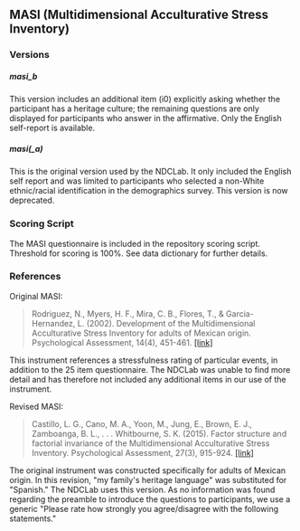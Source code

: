 ## MASI (Multidimensional Acculturative Stress Inventory)

### Versions
##### masi_b
This version includes an additional item (i0) explicitly asking whether the participant has a heritage culture; the remaining questions are only displayed for participants who answer in the affirmative.  Only the English self-report is available.

##### masi(_a)
This is the original version used by the NDCLab. It only included the English self report and was limited to participants who selected a non-White ethnic/racial identification in the demographics survey. This version is now deprecated.


### Scoring Script
The MASI questionnaire is included in the repository scoring script. Threshold for scoring is 100%. See data dictionary for further details.


### References
Original MASI:
> Rodriguez, N., Myers, H. F., Mira, C. B., Flores, T., & Garcia-Hernandez, L. (2002). Development of the Multidimensional Acculturative Stress Inventory for adults of Mexican origin. Psychological Assessment, 14(4), 451-461. [[link]](https://pubmed.ncbi.nlm.nih.gov/12501570/)

This instrument references a stressfulness rating of particular events, in addition to the 25 item questionnaire.  The NDCLab was unable to find more detail and has therefore not included any additional items in our use of the instrument.

Revised MASI:
> Castillo, L. G., Cano, M. A., Yoon, M., Jung, E., Brown, E. J., Zamboanga, B. L., . . . Whitbourne, S. K. (2015). Factor structure and factorial invariance of the Multidimensional Acculturative Stress Inventory. Psychological Assessment, 27(3), 915-924. [[link]](https://pubmed.ncbi.nlm.nih.gov/25730163/)

The original instrument was constructed specifically for adults of Mexican origin.  In this revision, "my family's heritage language" was substituted for "Spanish."  The NDCLab uses this version.  As no information was found regarding the preamble to introduce the questions to participants, we use a generic "Please rate how strongly you agree/disagree with the following statements."